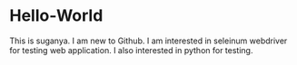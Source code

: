 # Hello-World
This is suganya. I am new to Github.
I am interested in seleinum webdriver for testing web application.
I also interested in python for testing.

